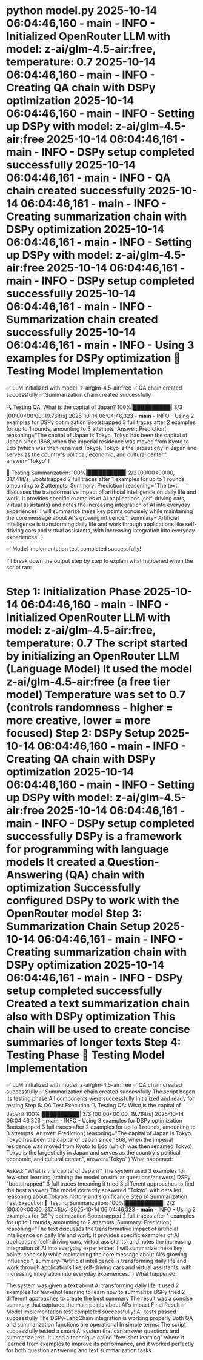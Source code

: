 python model.py
2025-10-14 06:04:46,160 - __main__ - INFO - Initialized OpenRouter LLM with model: z-ai/glm-4.5-air:free, temperature: 0.7
2025-10-14 06:04:46,160 - __main__ - INFO - Creating QA chain with DSPy optimization
2025-10-14 06:04:46,160 - __main__ - INFO - Setting up DSPy with model: z-ai/glm-4.5-air:free
2025-10-14 06:04:46,161 - __main__ - INFO - DSPy setup completed successfully
2025-10-14 06:04:46,161 - __main__ - INFO - QA chain created successfully
2025-10-14 06:04:46,161 - __main__ - INFO - Creating summarization chain with DSPy optimization
2025-10-14 06:04:46,161 - __main__ - INFO - Setting up DSPy with model: z-ai/glm-4.5-air:free
2025-10-14 06:04:46,161 - __main__ - INFO - DSPy setup completed successfully
2025-10-14 06:04:46,161 - __main__ - INFO - Summarization chain created successfully
2025-10-14 06:04:46,161 - __main__ - INFO - Using 3 examples for DSPy optimization
🚀 Testing Model Implementation
========================================
✅ LLM initialized with model: z-ai/glm-4.5-air:free
✅ QA chain created successfully
✅ Summarization chain created successfully

🔍 Testing QA: What is the capital of Japan?
100%|██████████| 3/3 [00:00<00:00, 19.76it/s]
2025-10-14 06:04:46,323 - __main__ - INFO - Using 2 examples for DSPy optimization
Bootstrapped 3 full traces after 2 examples for up to 1 rounds, amounting to 3 attempts.
Answer: Prediction(
    reasoning="The capital of Japan is Tokyo. Tokyo has been the capital of Japan since 1868, when the imperial residence was moved from Kyoto to Edo (which was then renamed Tokyo). Tokyo is the largest city in Japan and serves as the country's political, economic, and cultural center.",
    answer='Tokyo'
)

📝 Testing Summarization:
100%|██████████| 2/2 [00:00<00:00, 317.41it/s]
Bootstrapped 2 full traces after 1 examples for up to 1 rounds, amounting to 2 attempts.
Summary: Prediction(
    reasoning="The text discusses the transformative impact of artificial intelligence on daily life and work. It provides specific examples of AI applications (self-driving cars, virtual assistants) and notes the increasing integration of AI into everyday experiences. I will summarize these key points concisely while maintaining the core message about AI's growing influence.",
    summary='Artificial intelligence is transforming daily life and work through applications like self-driving cars and virtual assistants, with increasing integration into everyday experiences.'
)

✅ Model implementation test completed successfully!


I'll break down the output step by step to explain what happened when the script ran:

Step 1: Initialization Phase
2025-10-14 06:04:46,160 - __main__ - INFO - Initialized OpenRouter LLM with model: z-ai/glm-4.5-air:free, temperature: 0.7
The script started by initializing an OpenRouter LLM (Language Model)
It used the model z-ai/glm-4.5-air:free (a free tier model)
Temperature was set to 0.7 (controls randomness - higher = more creative, lower = more focused)
Step 2: DSPy Setup
2025-10-14 06:04:46,160 - __main__ - INFO - Creating QA chain with DSPy optimization
2025-10-14 06:04:46,160 - __main__ - INFO - Setting up DSPy with model: z-ai/glm-4.5-air:free
2025-10-14 06:04:46,161 - __main__ - INFO - DSPy setup completed successfully
DSPy is a framework for programming with language models
It created a Question-Answering (QA) chain with optimization
Successfully configured DSPy to work with the OpenRouter model
Step 3: Summarization Chain Setup
2025-10-14 06:04:46,161 - __main__ - INFO - Creating summarization chain with DSPy optimization
2025-10-14 06:04:46,161 - __main__ - INFO - DSPy setup completed successfully
Created a text summarization chain also with DSPy optimization
This chain will be used to create concise summaries of longer texts
Step 4: Testing Phase
🚀 Testing Model Implementation
========================================
✅ LLM initialized with model: z-ai/glm-4.5-air:free
✅ QA chain created successfully
✅ Summarization chain created successfully
The script began its testing phase
All components were successfully initialized and ready for testing
Step 5: QA Test Execution
🔍 Testing QA: What is the capital of Japan?
100%|██████████| 3/3 [00:00<00:00, 19.76it/s]
2025-10-14 06:04:46,323 - __main__ - INFO - Using 3 examples for DSPy optimization
Bootstrapped 3 full traces after 2 examples for up to 1 rounds, amounting to 3 attempts.
Answer: Prediction(
    reasoning="The capital of Japan is Tokyo. Tokyo has been the capital of Japan since 1868, when the imperial residence was moved from Kyoto to Edo (which was then renamed Tokyo). Tokyo is the largest city in Japan and serves as the country's political, economic, and cultural center.",
    answer='Tokyo'
)
What happened:

Asked: "What is the capital of Japan?"
The system used 3 examples for few-shot learning (training the model on similar questions/answers)
DSPy "bootstrapped" 3 full traces (meaning it tried 3 different approaches to find the best answer)
The model correctly answered "Tokyo" with detailed reasoning about Tokyo's history and significance
Step 6: Summarization Test Execution
📝 Testing Summarization:
100%|██████████| 2/2 [00:00<00:00, 317.41it/s]
2025-10-14 06:04:46,323 - __main__ - INFO - Using 2 examples for DSPy optimization
Bootstrapped 2 full traces after 1 examples for up to 1 rounds, amounting to 2 attempts.
Summary: Prediction(
    reasoning="The text discusses the transformative impact of artificial intelligence on daily life and work. It provides specific examples of AI applications (self-driving cars, virtual assistants) and notes the increasing integration of AI into everyday experiences. I will summarize these key points concisely while maintaining the core message about AI's growing influence.",
    summary='Artificial intelligence is transforming daily life and work through applications like self-driving cars and virtual assistants, with increasing integration into everyday experiences.'
)
What happened:

The system was given a text about AI transforming daily life
It used 2 examples for few-shot learning to learn how to summarize
DSPy tried 2 different approaches to create the best summary
The result was a concise summary that captured the main points about AI's impact
Final Result
✅ Model implementation test completed successfully!
All tests passed successfully
The DSPy-LangChain integration is working properly
Both QA and summarization functions are operational
In simple terms: The script successfully tested a smart AI system that can answer questions and summarize text. It used a technique called "few-shot learning" where it learned from examples to improve its performance, and it worked perfectly for both question answering and text summarization tasks.
